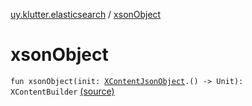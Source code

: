 [uy.klutter.elasticsearch](index.md) / [xsonObject](.)


# xsonObject
<code>fun xsonObject(init: [XContentJsonObject](-x-content-json-object/index.md).() -> Unit): XContentBuilder</code> [(source)](https://github.com/kohesive/klutter/blob/master/elasticsearch-jdk7/src/main/kotlin/uy/klutter/elasticsearch/XContent.kt#L146)<br/>

